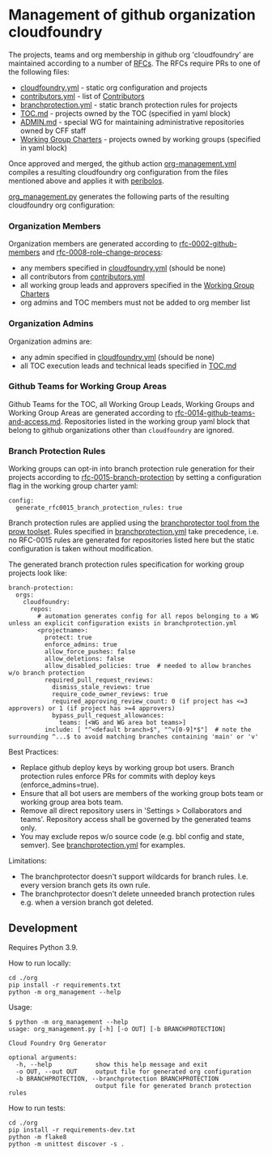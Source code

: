 # Management of github organization cloudfoundry

The projects, teams and org membership in github org 'cloudfoundry' are maintained according to a number of [RFCs](https://github.com/cloudfoundry/community/tree/main/toc/rfc). The RFCs require PRs to one of the following files:

- [cloudfoundry.yml](https://github.com/cloudfoundry/community/blob/main/org/cloudfoundry.yml) - static org configuration and projects
- [contributors.yml](https://github.com/cloudfoundry/community/blob/main/org/contributors.yml) - list of [Contributors](https://github.com/cloudfoundry/community/blob/main/toc/ROLES.md#contributor)
- [branchprotection.yml](https://github.com/cloudfoundry/community/blob/main/org/branchprotection.yml) - static branch protection rules for projects
- [TOC.md](https://github.com/cloudfoundry/community/blob/main/toc/TOC.md) - projects owned by the TOC (specified in yaml block)
- [ADMIN.md](https://github.com/cloudfoundry/community/blob/main/toc/ADMIN.md) - special WG for maintaining administrative repositories owned by CFF staff
- [Working Group Charters](https://github.com/cloudfoundry/community/tree/main/toc/working-groups) - projects owned by working groups (specified in yaml block)

Once approved and merged, the github action [org-management.yml](https://github.com/cloudfoundry/community/actions/workflows/org-management.yml) compiles a resulting cloudfoundry org configuration from the files mentioned above and applies it with [peribolos](https://github.com/kubernetes/test-infra/tree/master/prow/cmd/peribolos).

[org_management.py](https://github.com/cloudfoundry/community/blob/main/org/org-management.py) generates the following parts of the resulting cloudfoundry org configuration:

### Organization Members
Organization members are generated according to [rfc-0002-github-members](https://github.com/cloudfoundry/community/blob/main/toc/rfc/rfc-0002-github-members.md) and [rfc-0008-role-change-process](https://github.com/cloudfoundry/community/blob/main/toc/rfc/rfc-0008-role-change-process.md):
- any members specified in [cloudfoundry.yml](https://github.com/cloudfoundry/community/blob/main/org/cloudfoundry.yml) (should be none)
- all contributors from [contributors.yml](https://github.com/cloudfoundry/community/blob/main/org/contributors.yml)
- all working group leads and approvers specified in the [Working Group Charters](https://github.com/cloudfoundry/community/tree/main/toc/working-groups)
- org admins and TOC members must not be added to org member list

### Organization Admins
Organization admins are:
- any admin specified in [cloudfoundry.yml](https://github.com/cloudfoundry/community/blob/main/org/cloudfoundry.yml) (should be none)
- all TOC execution leads and technical leads specified in [TOC.md](https://github.com/cloudfoundry/community/blob/main/toc/TOC.md) 

### Github Teams for Working Group Areas
Github Teams for the TOC, all Working Group Leads, Working Groups and Working Group Areas are generated according to [rfc-0014-github-teams-and-access.md](https://github.com/cloudfoundry/community/blob/main/toc/rfc/rfc-0014-github-teams-and-access.md).
Repositories listed in the working group yaml block that belong to github organizations other than `cloudfoundry` are ignored.

### Branch Protection Rules

Working groups can opt-in into branch protection rule generation for their projects according to [rfc-0015-branch-protection](https://github.com/cloudfoundry/community/blob/main/toc/rfc/rfc-0015-branch-protection.md) by setting a configuration flag in the working group charter yaml:

```
config:
  generate_rfc0015_branch_protection_rules: true
```

Branch protection rules are applied using the [branchprotector tool from the prow toolset](https://docs.prow.k8s.io/docs/components/optional/branchprotector/).
Rules specified in [branchprotection.yml](https://github.com/cloudfoundry/community/blob/main/org/branchprotection.yml) take precedence, i.e. no RFC-0015 rules are generated for repositories listed here but the static configuration is taken without modification.

The generated branch protection rules specification for working group projects look like:
```
branch-protection:
  orgs:
    cloudfoundry:
      repos:
        # automation generates config for all repos belonging to a WG unless an explicit configuration exists in branchprotection.yml
        <projectname>:
          protect: true
          enforce_admins: true
          allow_force_pushes: false
          allow_deletions: false
          allow_disabled_policies: true  # needed to allow branches w/o branch protection
          required_pull_request_reviews:
            dismiss_stale_reviews: true
            require_code_owner_reviews: true
            required_approving_review_count: 0 (if project has <=3 approvers) or 1 (if project has >=4 approvers)
            bypass_pull_request_allowances:
              teams: [<WG and WG area bot teams>]
          include: [ "^<default branch>$", "^v[0-9]*$"]  # note the surrounding ^...$ to avoid matching branches containing 'main' or 'v'
```

Best Practices:
- Replace github deploy keys by working group bot users. Branch protection rules enforce PRs for commits with deploy keys (enforce_admins=true).
- Ensure that all bot users are members of the working group bots team or working group area bots team.
- Remove all direct repository users in 'Settings > Collaborators and teams'. Repository access shall be governed by the generated teams only.
- You may exclude repos w/o source code (e.g. bbl config and state, semver). See [branchprotection.yml](https://github.com/cloudfoundry/community/blob/main/org/branchprotection.yml) for examples.

Limitations:
- The branchprotector doesn't support wildcards for branch rules. I.e. every version branch gets its own rule.
- The branchprotector doesn't delete unneeded branch protection rules e.g. when a version branch got deleted.

## Development

Requires Python 3.9.

How to run locally:
```
cd ./org
pip install -r requirements.txt
python -m org_management --help
```

Usage:
```
$ python -m org_management --help
usage: org_management.py [-h] [-o OUT] [-b BRANCHPROTECTION]

Cloud Foundry Org Generator

optional arguments:
  -h, --help            show this help message and exit
  -o OUT, --out OUT     output file for generated org configuration
  -b BRANCHPROTECTION, --branchprotection BRANCHPROTECTION
                        output file for generated branch protection rules
```

How to run tests:
```
cd ./org
pip install -r requirements-dev.txt
python -m flake8
python -m unittest discover -s .
```